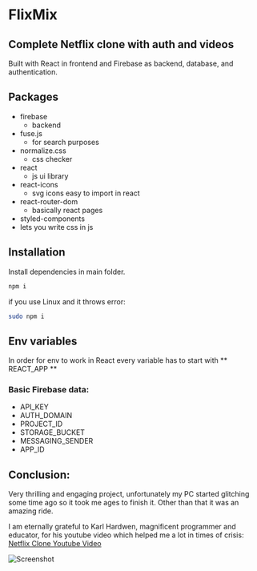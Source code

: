 # FlixMix

## Complete Netflix clone with auth and videos

Built with React in frontend and Firebase as backend, database, and authentication.

## Packages

- firebase
  - backend
- fuse.js
  - for search purposes
- normalize.css
  - css checker
- react
  - js ui library
- react-icons
  - svg icons easy to import in react
- react-router-dom
  - basically react pages
- styled-components
- lets you write css in js

## Installation

Install dependencies in main folder.

```sh
npm i
```

if you use Linux and it throws error:

```sh
sudo npm i
```

## Env variables

In order for env to work in React every variable has to start with ** REACT_APP **

### Basic Firebase data:

- API_KEY
- AUTH_DOMAIN
- PROJECT_ID
- STORAGE_BUCKET
- MESSAGING_SENDER
- APP_ID

## Conclusion:

Very thrilling and engaging project, unfortunately my PC started glitching some time ago so it took me ages to finish it.
Other than that it was an amazing ride.

I am eternally grateful to Karl Hardwen, magnificent programmer and educator, for his youtube video which helped me a lot in times of crisis:
[Netflix Clone Youtube Video](https://www.youtube.com/watch?v=x_EEwGe-a9o)

![Screenshot](https://ibb.co/RYKfLpk)

